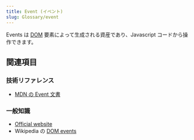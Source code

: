 ```yaml
---
title: Event (イベント)
slug: Glossary/event
---
```


Events は [DOM](/ja/docs/Glossary/DOM) 要素によって生成される資産であり、Javascript コードから操作できます。

## 関連項目

### 技術リファレンス

- [MDN の Event 文書](/ja/docs/Web/API/Event)

### 一般知識

- [Official website](https://www.w3.org/TR/DOM-Level-2-Events/events.html)
- Wikipedia の [DOM events](https://en.wikipedia.org/wiki/DOM_events)
